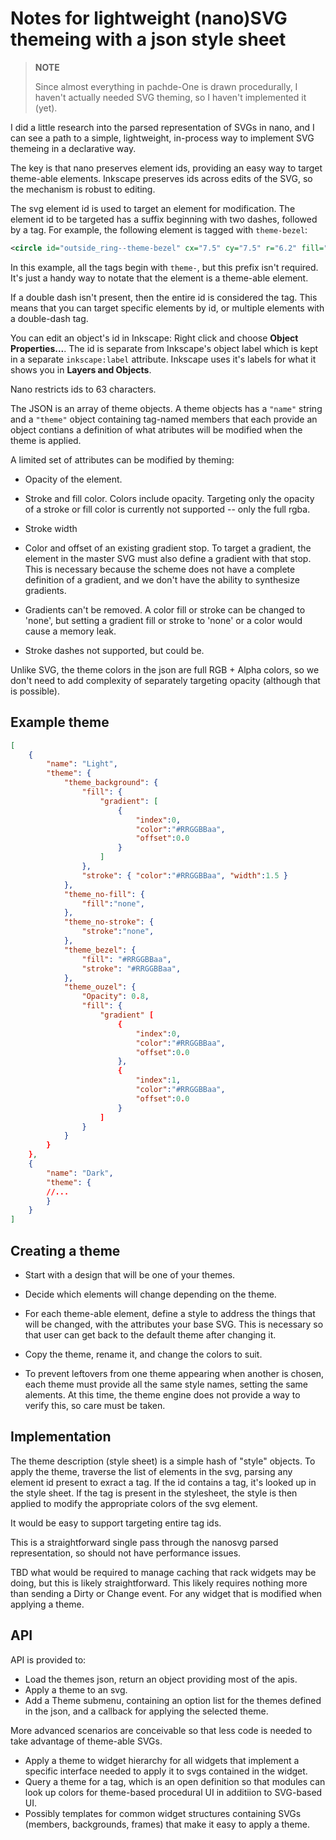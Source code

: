 # Notes for lightweight (nano)SVG themeing with a json style sheet

> **NOTE**
>
> Since almost everything in pachde-One is drawn procedurally,
> I haven't actually needed SVG theming, so I haven't implemented it (yet).

I did a little research into the parsed representation of SVGs in nano,
and I can see a path to a simple, lightweight, in-process way to implement SVG themeing in a declarative way.

The key is that nano preserves element ids, providing an easy way to target theme-able elements.
Inkscape preserves ids across edits of the SVG, so the mechanism is robust to editing.

The svg element id is used to target an element for modification.
The element id to be targeted has a suffix beginning with two dashes, followed by a tag.
For example, the following element is tagged with `theme-bezel`:

```xml
<circle id="outside_ring--theme-bezel" cx="7.5" cy="7.5" r="6.2" fill="#999999" />
```

In this example, all the tags begin with `theme-`, but this prefix isn't required.
It's just a handy way to notate that the element is a theme-able element.

If a double dash isn't present, then the entire id is considered the tag.
This means that you can target specific elements by id, or multiple elements with a double-dash tag.

You can edit an object's id in Inkscape: Right click and choose **Object Properties...**. The id is separate from Inkscape's object label which is kept in a separate `inkscape:label` attribute. Inkscape uses it's labels for what it shows you in **Layers and Objects**.

Nano restricts ids to 63 characters.

The JSON is an array of theme objects.
A theme objects has a `"name"` string and a `"theme"` object containing tag-named members that each provide an object contians a definition of what atributes will be modified when the theme is applied.

A limited set of attributes can be modified by theming:

- Opacity of the element.

- Stroke and fill color. Colors include opacity.
Targeting only the opacity of a stroke or fill color is currently not supported -- only the full rgba.

- Stroke width

- Color and offset of an existing gradient stop.
To target a gradient, the element in the master SVG must also define a gradient with that stop.
This is necessary because the scheme does not have a complete definition of a gradient,
and we don't have the ability to synthesize gradients.

- Gradients can't be removed. A color fill or stroke can be changed to 'none', but setting a gradient fill or stroke to 'none' or a color would cause a memory leak.

- Stroke dashes not supported, but could be.

Unlike SVG, the theme colors in the json are full RGB + Alpha colors,
so we don't need to add complexity of separately targeting opacity (although that is possible).

## Example theme

```json
[
    {
        "name": "Light",
        "theme": {
            "theme_background": {
                "fill": {
                    "gradient": [            
                        {
                            "index":0,
                            "color":"#RRGGBBaa",
                            "offset":0.0
                        }
                    ]
                },
                "stroke": { "color":"#RRGGBBaa", "width":1.5 }
            },
            "theme_no-fill": {
                "fill":"none",
            },
            "theme_no-stroke": {
                "stroke":"none",
            },
            "theme_bezel": {
                "fill": "#RRGGBBaa",
                "stroke": "#RRGGBBaa",
            },
            "theme_ouzel": {
                "Opacity": 0.8,
                "fill": {
                    "gradient" [
                        {
                            "index":0,
                            "color":"#RRGGBBaa",
                            "offset":0.0
                        },
                        {
                            "index":1,
                            "color":"#RRGGBBaa",
                            "offset":0.0
                        }
                    ]
                }
            }
        }
    },
    {
        "name": "Dark",
        "theme": {
        //...
        }
    }
]
```

## Creating a theme

- Start with a design that will be one of your themes.

- Decide which elements will change depending on the theme.

- For each theme-able element, define a style to address the things that will be changed, with the attributes your base SVG.
This is necessary so that user can get back to the default theme after changing it.

- Copy the theme, rename it, and change the colors to suit.

- To prevent leftovers from one theme appearing when another is chosen, each theme must provide all the same style names, setting the same alements.
At this time, the theme engine does not provide a way to verify this, so care must be taken.

## Implementation

The theme description (style sheet) is a simple hash of "style" objects.
To apply the theme, traverse the list of elements in the svg, parsing any element id present to exract a tag.
If the id contains a tag, it's looked up in the style sheet.
If the tag is present in the stylesheet, the style is then applied to modify the appropriate colors of the svg element.

It would be easy to support targeting entire tag ids.

This is a straightforward single pass through the nanosvg parsed representation, so should not have performance issues.

TBD what would be required to manage caching that rack widgets may be doing, but this is likely straightforward.
This likely requires nothing more than sending a Dirty or Change event. For any widget that is modified when applying a theme.

## API

API is provided to:

- Load the themes json, return an object providing most of the apis.
- Apply a theme to an svg.
- Add a Theme submenu, containing an option list for the themes defined in the json, and a callback for applying the selected theme.

More advanced scenarios are conceivable so that less code is needed to take advantage of theme-able SVGs.

- Apply a theme to widget hierarchy for all widgets that implement a specific interface needed to apply it to svgs contained in the widget.
- Query a theme for a tag, which is an open definition so that modules can look up colors for theme-based procedural UI in additiion to SVG-based UI.
- Possibly templates for common widget structures containing SVGs (members, backgrounds, frames) that make it easy to apply a theme.
